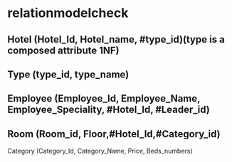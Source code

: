 # relationmodelcheck

Hotel (Hotel_Id, Hotel_name, #type_id)(type is a composed attribute 1NF)
----
Type (type_id, type_name)
-----
Employee (Employee_Id, Employee_Name, Employee_Speciality, #Hotel_Id, #Leader_id)
-----
Room (Room_id, Floor,#Hotel_Id,#Category_id)
-----
Category (Category_Id, Category_Name, Price, Beds_numbers)
